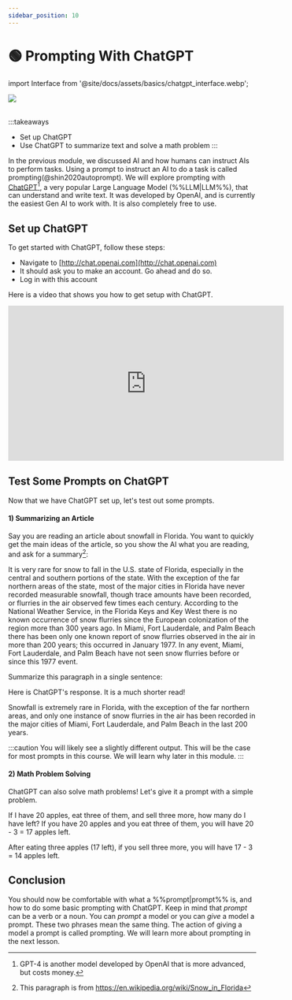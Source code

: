 ```yaml
---
sidebar_position: 10
---
```

# 🟢 Prompting With ChatGPT

import Interface from '@site/docs/assets/basics/chatgpt_interface.webp';

<div style={{textAlign: 'center'}}>
  <img src={Interface} className="img-docs" style={{width: "80%"}}/>
</div>
<br/>

:::takeaways
- Set up ChatGPT
- Use ChatGPT to summarize text and solve a math problem
:::

In the previous module, we discussed AI and how humans can instruct AIs to perform tasks.
Using a prompt to instruct an AI to do a task is called prompting(@shin2020autoprompt). We will explore prompting with [ChatGPT](http://chat.openai.com)[^a], a very popular Large Language Model (%%LLM|LLM%%), that can understand and write text. It was developed by OpenAI, and is currently the easiest Gen AI to work with. It is also completely free to use.

## Set up ChatGPT

To get started with ChatGPT, follow these steps:

- Navigate to [http://chat.openai.com](http://chat.openai.com)
- It should ask you to make an account. Go ahead and do so.
- Log in with this account

Here is a video that shows you how to get setup with ChatGPT.

<iframe width="560" height="315" src="https://www.youtube.com/embed/FMEzy2jo84c" title="YouTube video player" frameBorder="0" allow="accelerometer; autoplay; clipboard-write; encrypted-media; gyroscope; picture-in-picture; web-share" allowFullScreen></iframe>

## Test Some Prompts on ChatGPT

Now that we have ChatGPT set up, let's test out some prompts.

#### 1) Summarizing an Article

Say you are reading an article about snowfall in Florida. You want to quickly get the main ideas of the article, so you show the AI what you are reading, and ask for a summary[^b]:

<AIInput>
It is very rare for snow to fall in the U.S. state of Florida, especially in the central and southern portions of the state. With the exception of the far northern areas of the state, most of the major cities in Florida have never recorded measurable snowfall, though trace amounts have been recorded, or flurries in the air observed few times each century. According to the National Weather Service, in the Florida Keys and Key West there is no known occurrence of snow flurries since the European colonization of the region more than 300 years ago. In Miami, Fort Lauderdale, and Palm Beach there has been only one known report of snow flurries observed in the air in more than 200 years; this occurred in January 1977. In any event, Miami, Fort Lauderdale, and Palm Beach have not seen snow flurries before or since this 1977 event.

Summarize this paragraph in a single sentence:
</AIInput>

Here is ChatGPT's response. It is a much shorter read!

<AIOutput>
Snowfall is extremely rare in Florida, with the exception of the far northern areas, and only one instance of snow flurries in the air has been recorded in the major cities of Miami, Fort Lauderdale, and Palm Beach in the last 200 years.
</AIOutput>

:::caution
You will likely see a slightly different output. This will be the case for most prompts in this course. We will learn why later in this module.
:::

#### 2) Math Problem Solving

ChatGPT can also solve math problems! Let's give it a prompt with a simple problem.


<AIInput>
If I have 20 apples, eat three of them, and sell three more, how many do I have left?
</AIInput>

<AIOutput>
If you have 20 apples and you eat three of them, you will have 20 - 3 = 17 apples left.

After eating three apples (17 left), if you sell three more, you will have 17 - 3 = 14 apples left.
</AIOutput>


## Conclusion

You should now be comfortable with what a %%prompt|prompt%% is, and how to do some basic prompting with ChatGPT.
Keep in mind that *prompt* can be a verb or a noun. You can *prompt* a model or you can *give* a model a prompt. These two phrases mean the same thing. The action of giving a model a prompt is called prompting. We will learn more about prompting in the next lesson.




[^a]: GPT-4 is another model developed by OpenAI that is more advanced, but costs money.
[^b]: This paragraph is from https://en.wikipedia.org/wiki/Snow_in_Florida
